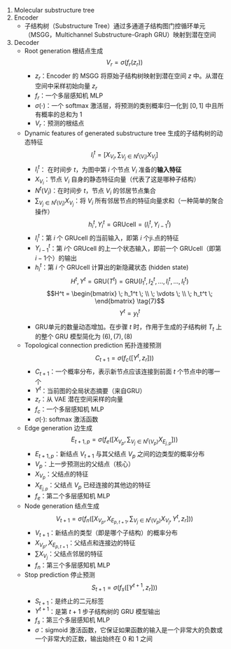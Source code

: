 1. Molecular substructure tree
2. Encoder
	- 子结构树（Substructure Tree）通过多通道子结构图门控循环单元（MSGG，Multichannel Substructure-Graph GRU）映射到潜在空间
2. Decoder
	- Root generation 根结点生成
		$$V_r = \sigma(f_r(z_r)) \tag{3}$$
		- $z_r$：Encoder 的 MSGG 将原始子结构树映射到潜在空间 $z$ 中。从潜在空间中采样初始向量 $z_r$
		- $f_r$：一个多层感知机 MLP
		- $\sigma(\cdot)$：一个 softmax 激活层，将预测的类别概率归一化到 $[0,1]$ 中且所有概率的总和为 1
		- $V_r$：预测的根结点
	- Dynamic features of generated substructure tree 生成的子结构树的动态特征
		$$ I_i^t = [X_{V_i}, \sum_{V_j \in N^t(V_i)} X_{V_j}] \tag{4}$$
		- $I_i^t$： 在时间步 $t$，为图中第 $i$ 个节点 $V_i$ 准备的**输入特征**
	    * $X_{V_i}$：节点 $V_i$ 自身的静态特征向量（代表了这是哪种子结构）
	    * $N^t(V_i)$：在时间步 $t$，节点 $V_i$ 的邻居节点集合
	    * $\sum_{V_j \in N^t(V_i)} X_{V_j}$：将 $V_i$ 所有邻居节点的特征向量求和（一种简单的聚合操作）
	    $$h_i^t, Y_i^t = \text{GRUcell}=(I_i^t, Y_{i-1}^t) \tag{5}$$
		- $I_i^t$：第 $i$ 个 GRUcell 的当前输入，即第 $i$ 个ji.点的特征
		- $Y_{i-1}^t$：第 $i$个 GRUcell 的上一个状态输入，即前一个 GRUcell（即第 $i-1$个）的输出
		- $h_i^t$：第 $i$ 个 GRUcell 计算出的新隐藏状态 (hidden state)
		$$ H^t, Y^t = \text{GRU}(T^t) = \text{GRU}(I_1^t, I_2^t, \dots,I_i^t, \dots, I_t^t) \tag{6}$$
		$$H^t = \begin{bmatrix} \; h_1^t \; \\ \; \vdots \; \\ \; h_t^t \; \end{bmatrix} \tag{7}$$
		$$ Y^t = y_t^t \tag{8}$$
		- GRU单元的数量动态增加。在步骤 $t$ 时，作用于生成的子结构树 $T_t$ 上的整个 GRU 模型简化为 $(6),(7),(8)$
	- Topological connection prediction 拓扑连接预测 
		$$ C_{t+1} = \sigma(f_c([Y^t, z_r])) \tag{9}$$
	    * $C_{t+1}$：一个概率分布，表示新节点应该连接到前面 $t$ 个节点中的哪一个
	    * $Y^t$：当前图的全局状态摘要（来自GRU）
	    * $z_r$：从 VAE 潜在空间采样的向量
	    * $f_c$：一个多层感知机 MLP
	    * $\sigma(\cdot)$: softmax 激活函数
	- Edge generation 边生成
		$$ E_{t+1,p} = \sigma(f_e([X_{V_p}, \sum_{V_j \in N^t(V_p)} X_{E_{j, p}}])) \tag{10}$$
		*  $E_{t+1,p}$：新结点 $V_{t+1}$ 与其父结点 $V_p$ 之间的边类型的概率分布
	    *  $V_p$：上一步预测出的父结点（核心）
	    *  $X_{V_p}$：父结点的特征
	    *  $X_{E_{j, p}}$：父结点 $V_p$ 已经连接的其他边的特征
	    *  $f_e$：第二个多层感知机 MLP
	- Node generation 结点生成
		$$ V_{t+1} = \sigma(f_n([X_{V_p}, X_{E_{p,t+1}}, \sum_{V_j \in N^t(V_p)} X_{V_j}, Y^t, z_r])) \tag{11}$$
		* $V_{t+1}$：新结点的类型（即是哪个子结构）的概率分布
	    * $X_{V_p}, X_{E_{p,t+1}}$：父结点和连接边的特征
	    * $\sum X_{V_j}$：父结点邻居的特征
	    * $f_n$：第三个多层感知机 MLP
	- Stop prediction 停止预测
		$$S_{t+1} = \sigma(f_s([Y^{t+1}, z_r])) \tag{12}$$
		- $S_{t+1}$：是终止的二元标签
		- $Y^{t+1}$：是第 $t+1$ 步子结构树的 GRU 模型输出
		- $f_s$：第三个多层感知机 MLP
		- $\sigma$：sigmoid 激活函数，它保证如果函数的输入是一个非常大的负数或一个非常大的正数，输出始终在 0 和 1 之间